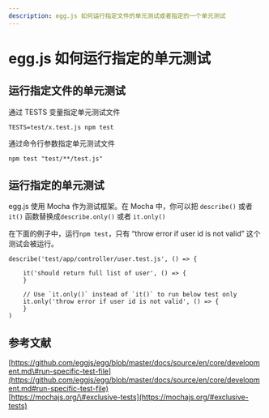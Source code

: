 ```yaml
---
description: egg.js 如何运行指定文件的单元测试或者指定的一个单元测试
---
```


# egg.js 如何运行指定的单元测试

## 运行指定文件的单元测试

通过 TESTS 变量指定单元测试文件

```text
TESTS=test/x.test.js npm test
```

通过命令行参数指定单元测试文件

```text
npm test "test/**/test.js"
```

## 运行指定的单元测试

egg.js 使用 Mocha 作为测试框架。在 Mocha 中，你可以把 `describe()` 或者 `it()` 函数替换成`describe.only()` 或者 `it.only()`

在下面的例子中，运行`npm test`，只有 “throw error if user id is not valid” 这个测试会被运行。

```text
describe('test/app/controller/user.test.js', () => {

    it('should return full list of user', () => {
    }

    // Use `it.only()` instead of `it()` to run below test only
    it.only('throw error if user id is not valid', () => {
    }    
)
```

## 参考文献

[https://github.com/eggjs/egg/blob/master/docs/source/en/core/development.md\#run-specific-test-file](https://github.com/eggjs/egg/blob/master/docs/source/en/core/development.md#run-specific-test-file)  
[https://mochajs.org/\#exclusive-tests](https://mochajs.org/#exclusive-tests)

